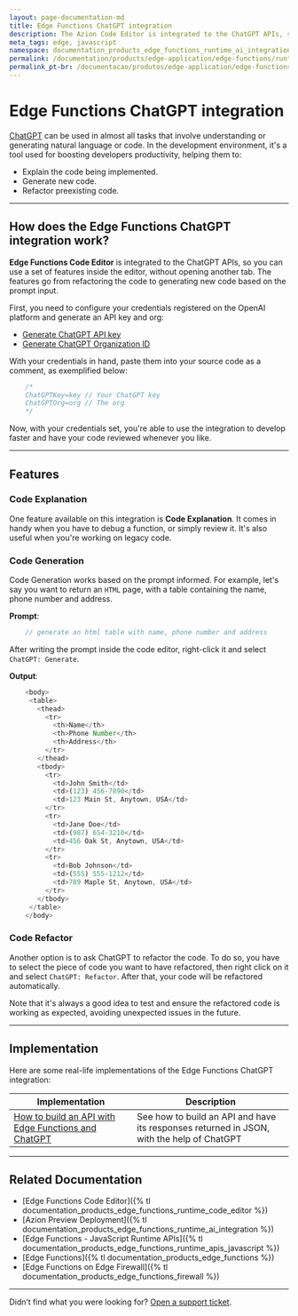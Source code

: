 ```yaml
---
layout: page-documentation-md
title: Edge Functions ChatGPT integration
description: The Azion Code Editor is integrated to the ChatGPT APIs, so you can use a set of features inside the editor, without opening another tab. The features go from refactoring the code to generating new code based on the prompt input.
meta_tags: edge, javascript
namespace: documentation_products_edge_functions_runtime_ai_integration
permalink: /documentation/products/edge-application/edge-functions/runtime-api/ai-integration/
permalink_pt-br: /documentacao/produtos/edge-application/edge-functions/runtime-api/ai-integration/
---
```


# Edge Functions ChatGPT integration

[ChatGPT](https://openai.com/blog/chatgpt) can be used in almost all tasks that involve understanding or generating natural language or code. In the development environment, it's a tool used for boosting developers productivity, helping them to:

- Explain the code being implemented.
- Generate new code.
- Refactor preexisting code.

---

## How does the Edge Functions ChatGPT integration work?

**Edge Functions Code Editor** is integrated to the ChatGPT APIs, so you can use a set of features inside the editor, without opening another tab. The features go from refactoring the code to generating new code based on the prompt input.

First, you need to configure your credentials registered on the OpenAI platform and generate an API key and org:

- [Generate ChatGPT API key](https://platform.openai.com/account/api-keys)
- [Generate ChatGPT Organization ID](https://platform.openai.com/account/org-settings)

With your credentials in hand, paste them into your source code as a comment, as exemplified below:

```javascript
    /*
    ChatGPTKey=key // Your ChatGPT key
    ChatGPTOrg=org // The org
    */
```

Now, with your credentials set, you're able to use the integration to develop faster and have your code reviewed whenever you like.

---

## Features

### Code Explanation

One feature available on this integration is **Code Explanation**. It comes in handy when you have to debug a function, or simply review it. It's also useful when you're working on legacy code.

### Code Generation

Code Generation works based on the prompt informed. For example, let's say you want to return an `HTML` page, with a table containing the name, phone number and address.

**Prompt**:
```javascript
    // generate an html table with name, phone number and address
```

After writing the prompt inside the code editor, right-click it and select `ChatGPT: Generate`.

**Output**:
```javascript
    <body>
     <table>
       <thead>
         <tr>
           <th>Name</th>
           <th>Phone Number</th>
           <th>Address</th>
         </tr>
       </thead>
       <tbody>
         <tr>
           <td>John Smith</td>
           <td>(123) 456-7890</td>
           <td>123 Main St, Anytown, USA</td>
         </tr>
         <tr>
           <td>Jane Doe</td>
           <td>(987) 654-3210</td>
           <td>456 Oak St, Anytown, USA</td>
         </tr>
         <tr>
           <td>Bob Johnson</td>
           <td>(555) 555-1212</td>
           <td>789 Maple St, Anytown, USA</td>
         </tr>
       </tbody>
     </table>
    </body>
```

### Code Refactor

Another option is to ask ChatGPT to refactor the code. To do so, you have to select the piece of code you want to have refactored, then right click on it and select `ChatGPT: Refactor`. After that, your code will be refactored automatically. 

Note that it's always a good idea to test and ensure the refactored code is working as expected, avoiding unexpected issues in the future.

---

## Implementation

Here are some real-life implementations of the Edge Functions ChatGPT integration:

| Implementation | Description   |
|---|---|
|  [How to build an API with Edge Functions and ChatGPT]()|See how to build an API and have its responses returned in JSON, with the help of ChatGPT |

---

## Related Documentation

- [Edge Functions Code Editor]({% tl documentation_products_edge_functions_runtime_code_editor %})
- [Azion Preview Deployment]({% tl documentation_products_edge_functions_runtime_ai_integration %})
- [Edge Functions - JavaScript Runtime APIs]({% tl documentation_products_edge_functions_runtime_apis_javascript %})
- [Edge Functions]({% tl documentation_products_edge_functions %})
- [Edge Functions on Edge Firewall]({% tl documentation_products_edge_functions_firewall %})

---

Didn’t find what you were looking for? [Open a support ticket](https://tickets.azion.com/).


